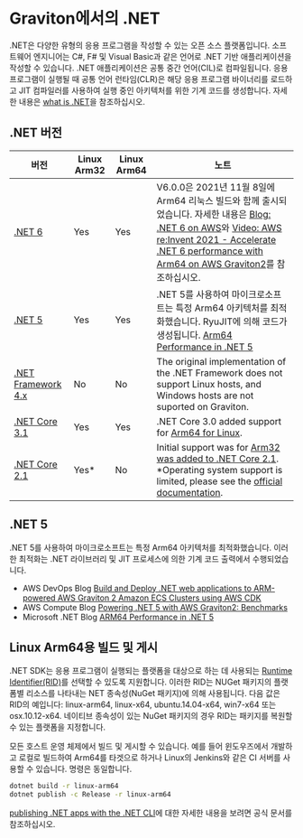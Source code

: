 # Graviton에서의 .NET
.NET은 다양한 유형의 응용 프로그램을 작성할 수 있는 오픈 소스 플랫폼입니다. 소프트웨어 엔지니어는 C#, F# 및 Visual Basic과 같은 언어로 .NET 기반 애플리케이션을 작성할 수 있습니다. .NET 애플리케이션은 공통 중간 언어(CIL)로 컴파일됩니다. 응용 프로그램이 실행될 때 공통 언어 런타임(CLR)은 해당 응용 프로그램 바이너리를 로드하고 JIT 컴파일러를 사용하여 실행 중인 아키텍처를 위한 기계 코드를 생성합니다. 자세한 내용은 [what is .NET](https://dotnet.microsoft.com/learn/dotnet/what-is-dotnet)을 참조하십시오.


## .NET 버전

버전            | Linux Arm32   | Linux Arm64   | 노트
------------------|-----------|-----------|-------------
[.NET 6](https://dotnet.microsoft.com/download/dotnet/6.0) | Yes | Yes |  V6.0.0은 2021년 11월 8일에 Arm64 리눅스 빌드와 함께 출시되었습니다. 자세한 내용은 [Blog: .NET 6 on AWS](https://aws.amazon.com/blogs/developer/net-6-on-aws/)와 [Video: AWS re:Invent 2021 - Accelerate .NET 6 performance with Arm64 on AWS Graviton2](https://www.youtube.com/watch?v=iMlyZI9NhFw)를 참조하십시오.
[.NET 5](https://dotnet.microsoft.com/download/dotnet/5.0) | Yes | Yes | .NET 5를 사용하여 마이크로소프트는 특정 Arm64 아키텍처를 최적화했습니다. RyuJIT에 의해 코드가 생성됩니다. [Arm64 Performance in .NET 5](https://devblogs.microsoft.com/dotnet/arm64-performance-in-net-5/) 
[.NET Framework 4.x](https://dotnet.microsoft.com/learn/dotnet/what-is-dotnet-framework) | No | No | The original implementation of the .NET Framework does not support Linux hosts, and Windows hosts are not suported on Graviton. 
[.NET Core 3.1](https://dotnet.microsoft.com/download/dotnet/3.1) | Yes | Yes | .NET Core 3.0 added support for [Arm64 for Linux](https://docs.microsoft.com/en-us/dotnet/core/whats-new/dotnet-core-3-0#linux-improvements). 
[.NET Core 2.1](https://dotnet.microsoft.com/download/dotnet/2.1) | Yes* | No | Initial support was for [Arm32 was added to .NET Core 2.1](https://github.com/dotnet/announcements/issues/82). *Operating system support is limited, please see the [official documentation](https://github.com/dotnet/core/blob/main/release-notes/2.1/2.1-supported-os.md).


## .NET 5
.NET 5를 사용하여 마이크로소프트는 특정 Arm64 아키텍처를 최적화했습니다. 이러한 최적화는 .NET 라이브러리 및 JIT 프로세스에 의한 기계 코드 출력에서 수행되었습니다.

 * AWS DevOps Blog [Build and Deploy .NET web applications to ARM-powered AWS Graviton 2 Amazon ECS Clusters using AWS CDK](https://aws.amazon.com/blogs/devops/build-and-deploy-net-web-applications-to-arm-powered-aws-graviton-2-amazon-ecs-clusters-using-aws-cdk/)
 * AWS Compute Blog [Powering .NET 5 with AWS Graviton2: Benchmarks](https://aws.amazon.com/blogs/compute/powering-net-5-with-aws-graviton2-benchmark-results/) 
 * Microsoft .NET Blog [ARM64 Performance in .NET 5](https://devblogs.microsoft.com/dotnet/arm64-performance-in-net-5/)


## Linux Arm64용 빌드 및 게시
.NET SDK는 응용 프로그램이 실행되는 플랫폼을 대상으로 하는 데 사용되는 [Runtime Identifier(RID)](https://docs.microsoft.com/en-us/dotnet/core/rid-catalog)를 선택할 수 있도록 지원합니다. 이러한 RID는 NUGet 패키지의 플랫폼별 리소스를 나타내는 NET 종속성(NuGet 패키지)에 의해 사용됩니다. 다음 값은 RID의 예입니다: linux-arm64, linux-x64, ubuntu.14.04-x64, win7-x64 또는 osx.10.12-x64. 네이티브 종속성이 있는 NuGet 패키지의 경우 RID는 패키지를 복원할 수 있는 플랫폼을 지정합니다.

모든 호스트 운영 체제에서 빌드 및 게시할 수 있습니다. 예를 들어 윈도우즈에서 개발하고 로컬로 빌드하여 Arm64를 타겟으로 하거나 Linux의 Jenkins와 같은 CI 서버를 사용할 수 있습니다. 명령은 동일합니다.

```bash
dotnet build -r linux-arm64
dotnet publish -c Release -r linux-arm64
```

[publishing .NET apps with the .NET CLI](https://docs.microsoft.com/en-us/dotnet/core/deploying/deploy-with-cli)에 대한 자세한 내용을 보려면 공식 문서를 참조하십시오.
